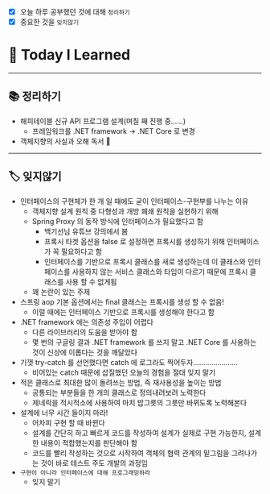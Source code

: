 - [x]  오늘 하루 공부했던 것에 대해 `정리하기`
- [x]  중요한 것을 `잊지않기`

# 🚩 Today I Learned

---

## 📚 정리하기

- 해피테이블 신규 API 프로그램 설계(며칠 째 진행 중......)
    - 프레임워크를 .NET framework → .NET Core 로 변경
- 객체지향의 사실과 오해 독서 📗

---

## 🏷 잊지않기

- 인터페이스의 구현체가 한 개 일 때에도 굳이 인터페이스-구현부를 나누는 이유
    - 객체지향 설계 원칙 중 다형성과 개방 폐쇄 원칙을 실현하기 위해
    - Spring Proxy 의 동작 방식에 인터페이스가 필요했다고 함
        - 백기선님 유튜브 강의에서 봄
        - 프록시 타겟 옵션을 false 로 설정하면 프록시를 생성하기 위해 인터페이스가 꼭 필요하다고 함
        - 인터페이스를 기반으로 프록시 클래스를 새로 생성하는데 이 클래스와 인터페이스를 사용하지 않는 서비스 클래스와 타입이 다르기 때문에 프록시 클래스를 사용 할 수 없게됨
    - 꽤 논란이 있는 주제
- 스프링 aop 기본 옵션에서는 final 클래스는 프록시를 생성 할 수 없음!
    - 이럴 때에는 인터페이스 기반으로 프록시를 생성해야 한다고 함
- .NET framework 에는 의존성 주입이 어렵다
    - 다른 라이브러리의 도움을 받아야 함
    - 몇 번의 구글링 결과 .NET framework 를 쓰지 말고 .NET Core 를 사용하는 것이 신상에 이롭다는 것을 깨달았다
- 기껏 try-catch 를 선언했다면 catch 에 로그라도 찍어두자......................
    - 비어있는 catch 때문에 삽질했던 오늘의 경험을 절대 잊지 말기
- 적은 클래스로 최대한 많이 돌려쓰는 방법, 즉 재사용성을 높이는 방법
    - 공통되는 부분들을 한 개의 클래스로 정의내려보려 노력한다
    - 제네릭을 적시적소에 사용하여 마치 밥그릇의 그릇만 바뀌도록 노력해본다
- 설계에 너무 시간 들이지 마라!
    - 어차피 구현 할 때 바뀐다
    - 설계를 간단히 하고 빠르게 코드를 작성하여 설계가 실제로 구현 가능한지, 설계한 내용이 적합했는지를 판단해야 함
    - 코드를 빨리 작성하는 것으로 시작하여 객체의 협력 관계의 밑그림을 그려나가는 것이 바로 테스트 주도 개발의 과정임
- `구현이 아니라 인터페이스에 대해 프로그래밍하라`
    - 잊지 말기